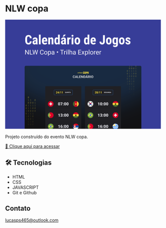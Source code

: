 # NLW copa

![preview](./assets/capa.svg)

Projeto construído do evento NLW copa.

[🔗 Clique aqui para acessar](https://github.com/LukacLeDev/nlw-copa)

## 🛠 Tecnologias

- HTML
- CSS
- JAVASCRIPT
- Git e Github

## Contato

lucasps465@outlook.com
